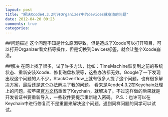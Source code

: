 ```yaml
---
layout: post
title: "解决Xcode4.3.2打开Organizer中的devices就崩溃的问题"
date: 2012-04-20 09:23
comments: true
categories: 
---
```


##问题描述
这个问题不知是什么原因导致，但是造成了Xcode可以打开项目，可以打开Organizer看文档等操作，但是切换到Devices标签，就会让整个Xcode崩溃。

##解决
在网上找了很多，试了许多方法，比如：TimeMachine恢复到之前的系统状态、重新安装Xcode、修复磁盘权限等，这些办法都无效。Google了一下发现出现这个问题的人不少，StackOverflow上就有很多人提了这个问题，也有很多解决方案，最后还是[这个](http://stackoverflow.com/a/9729656/401406)办法解决了我的问题。
看来是Xcode4.3.2在Keychain处理上的问题，按苹果[官方文档](http://support.apple.com/kb/TS1544?viewlocale=en_US&locale=en_US)重置了Keychain，就解决了。不过这样做的后果就是开发者证书要重新导入，一些软件要提示重新输入密码。
P.S.：也许可以在Keychain中进行修复而不是重置来解决这个问题，遇到同样问题的同学可以试试。